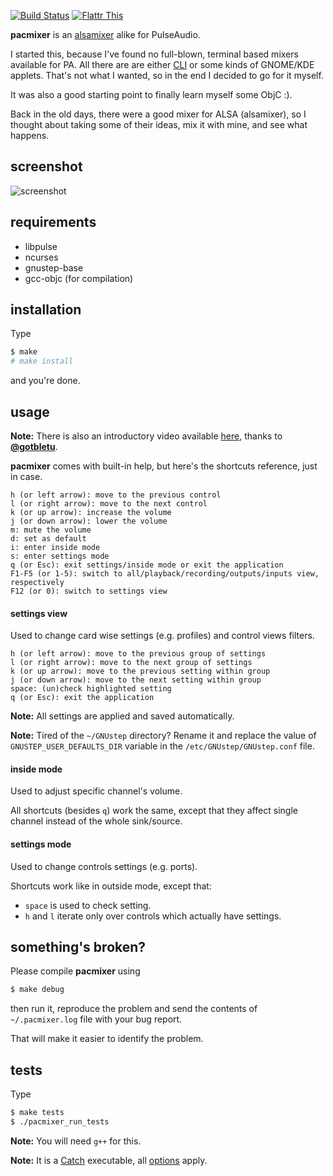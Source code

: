 [![Build Status](https://travis-ci.org/KenjiTakahashi/pacmixer.png?branch=master)](https://travis-ci.org/KenjiTakahashi/pacmixer)
[![Flattr This](https://api.flattr.com/button/flattr-badge-large.png)](https://flattr.com/submit/auto?user_id=KenjiTakahashi&url=https://github.com/KenjiTakahashi/pacmixer&title=pacmixer&language=en_GB&tags=github&category=software)

**pacmixer** is an [alsamixer][alsamixer] alike for PulseAudio.

I started this, because I've found no full-blown, terminal based mixers available for PA. All there are are either [CLI][CLI] or some kinds of GNOME/KDE applets. That's not what I wanted, so in the end I decided to go for it myself.

It was also a good starting point to finally learn myself some ObjC :).

Back in the old days, there were a good mixer for ALSA (alsamixer), so I thought about taking some of their ideas, mix it with mine, and see what happens.

## screenshot
![screenshot](http://dl.dropbox.com/u/20714377/pacmixer2.png)

## requirements
* libpulse
* ncurses
* gnustep-base
* gcc-objc (for compilation)

## installation
Type
```sh
$ make
# make install
```
and you're done.

## usage
**Note:** There is also an introductory video available [here](http://www.youtube.com/watch?v=s3qk_Fn1Yeo), thanks to [**@gotbletu**](https://github.com/gotbletu).

**pacmixer** comes with built-in help, but here's the shortcuts reference, just in case.

```
h (or left arrow): move to the previous control
l (or right arrow): move to the next control
k (or up arrow): increase the volume
j (or down arrow): lower the volume
m: mute the volume
d: set as default
i: enter inside mode
s: enter settings mode
q (or Esc): exit settings/inside mode or exit the application
F1-F5 (or 1-5): switch to all/playback/recording/outputs/inputs view, respectively
F12 (or 0): switch to settings view
```

#### settings view
Used to change card wise settings (e.g. profiles) and control views filters.

```
h (or left arrow): move to the previous group of settings
l (or right arrow): move to the next group of settings
k (or up arrow): move to the previous setting within group
j (or down arrow): move to the next setting within group
space: (un)check highlighted setting
q (or Esc): exit the application
```

**Note:** All settings are applied and saved automatically.

**Note:** Tired of the `~/GNUstep` directory? Rename it and replace the value of `GNUSTEP_USER_DEFAULTS_DIR` variable in the `/etc/GNUstep/GNUstep.conf` file.

#### inside mode
Used to adjust specific channel's volume.

All shortcuts (besides ```q```) work the same, except that they affect single channel instead of the whole sink/source.

#### settings mode
Used to change controls settings (e.g. ports).

Shortcuts work like in outside mode, except that:

* `space` is used to check setting.
* `h` and `l` iterate only over controls which actually have settings.

## something's broken?

Please compile **pacmixer** using
```sh
$ make debug
```
then run it, reproduce the problem and send the contents of ```~/.pacmixer.log``` file with your bug report.

That will make it easier to identify the problem.

## tests

Type
```sh
$ make tests
$ ./pacmixer_run_tests
```

**Note:** You will need `g++` for this.

**Note:** It is a [Catch][catch] executable, all [options] apply.

[alsamixer]: http://en.wikipedia.org/wiki/Alsamixer
[CLI]: http://en.wikipedia.org/wiki/Command-line_interface
[catch]: https://github.com/philsquared/Catch
[options]: https://github.com/philsquared/Catch/wiki/Command-line
